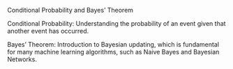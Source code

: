 Conditional Probability and Bayes’ Theorem 
 
Conditional Probability: Understanding the probability of an event given that another event has occurred.

Bayes’ Theorem: Introduction to Bayesian updating, which is fundamental for many machine learning algorithms, such as Naive Bayes and Bayesian Networks.
 
